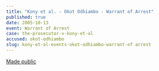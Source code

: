 ```yaml
---
title: "Kony et al. - Okot Odhiambo - Warrant of Arrest"
published: true
date: 2005-10-13
event: Warrant of Arrest
case: the-prosecutor-v-kony-et-al
accused: okot-odhiambo
slug: kony-et-al-events-okot-odhiambo-warrant-of arrest
---
```


[Made public](http://www.icc-cpi.int/iccdocs/doc/doc97197.pdf)

